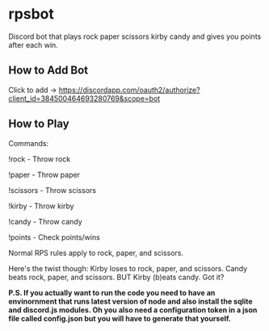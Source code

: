 # rpsbot

Discord bot that plays rock paper scissors kirby candy and gives you points after each win. 

## How to Add Bot

Click to add -> <https://discordapp.com/oauth2/authorize?client_id=384500464693280769&scope=bot>

## How to Play

Commands:

!rock - Throw rock

!paper - Throw paper

!scissors - Throw scissors

!kirby - Throw kirby

!candy - Throw candy

!points - Check points/wins

Normal RPS rules apply to rock, paper, and scissors. 

Here's the twist though: Kirby loses to rock, paper, and scissors. Candy beats rock, paper, and scissors. BUT Kirby (b)eats candy. Got it?




**P.S. If you actually want to run the code you need to have an envinornment that runs latest version of node and also install the sqlite and discord.js modules. Oh you also need a configuration token in a json file called config.json but you will have to generate that yourself.**
